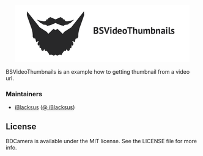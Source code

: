 <p align="center" >
  <img src="https://raw.githubusercontent.com/Borodutch/BSVideoThumbnails/master/BSVideoThumbnailsLogo.png" alt="BSVideoThumbnails" title="BSVideoThumbnails">
</p>

BSVideoThumbnails is an example how to getting thumbnail from a video url.

### Maintainers

- [iBlacksus](https://github.com/iBlacksus) ([@ iBlacksus](https://twitter.com/iBlacksus))

## License

BDCamera is available under the MIT license. See the LICENSE file for more info.